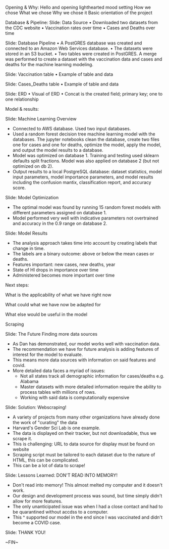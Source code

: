 Opening & Why:
Hello and opening lighthearted mood setting
How we chose
What we chose
Why we chose it
Basic orientation of the project

Database & Pipeline:
Slide: Data Source
•	Downloaded two datasets from the CDC website
•	Vaccination rates over time
•	Cases and Deaths over time

Slide: Database Pipeline
•	A PostGRES database was created and connected to an Amazon Web Services database. 
•	The datasets were stored in an S3 bucket.
•	Two tables were created in PostGRES. A merge was performed to create a dataset with the vaccination data and cases and deaths for the machine learning modeling.

Slide: Vaccination table
•	Example of table and data

Slide: Cases_Deaths table
•	Example of table and data

Slide: ERD 
•	Visual of ERD
•	Concat is the created field; primary key; one to one relationship

Model & results:

Slide:  Machine Learning Overview

- Connected to AWS database.  Used two input databases.
- Used a random forest decision tree machine learning model with the databases.  The jupyter notebooks clean the database, create two files one for cases and one for deaths, optimize the model, apply the model, and output the model results to a database.
- Model was optimized on database 1.  Training and testing used sklearn defaults split fractions.  Model was also applied on database 2 (but not optimized on db 2).
- Output results to a local PostgreSQL database:  dataset statistics, model input parameters, model importance parameters, and model results including the confusion mantix, classification report, and accuracy score.

Slide:  Model Optimization

- The optimal model was found by running 15 random forest models with different parameters assigned on database 1.
- Model performed very well with indicative parameters not overtrained and accuracy in the 0.9 range on database 2.

Slide:  Model Results

- The analysis approach takes time into account by creating labels that change in time.  
- The labels are a binary outcome:  above or below the mean cases or deaths.
- Features important:  new cases, new deaths, year
- State of HI drops in importance over time
- Administered becomes more important over time

Next steps:

What is the applicability of what we have right now

What could what we have now be adapted for

What else would be useful in the model

Scraping


Slide: The Future Finding more data sources

- As Dan has demonstrated, our model works well with vaccination data.
- The recommendation we have for future analysis is adding features of interest for the model to evaluate.
- This means more data sources with information on said features and covid.
- More detailed data faces a myriad of issues:
  * Not all states track all demographic information for cases/deaths e.g. Alabama
  * Master datasets with more detailed information require the ability to process tables with millions of rows.
  * Working with said data is computationally expensive

Slide: Solution: Webscraping!

- A variety of projects from many other organizations have already done the work of "curating" the data
- Harvard's Gender Sci Lab is one example.
- The data is displayed on their tracker, but not downloadable, thus we scrape it.
- This is challenging: URL to data source for display must be found on website
- Scraping script must be tailored to each dataset due to the nature of HTML, this can be complicated.
- This can be a lot of data to scrape!

Slide: Lessons Learned: DON'T READ INTO MEMORY!

- Don't read into memory! This almost melted my computer and it doesn't work.
- Our design and development process was sound, but time simply didn't allow for more features.
- The only unanticipated issue was when I had a close contact and had to be quarantined without accdss to a computer.
- This ^ supported our model in the end since I was vaccinated and didn't become a COVID case.

Slide: THANK YOU!

~FIN~
